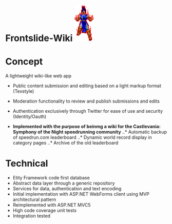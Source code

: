 # Frontslide-Wiki  ![SotnWiki](https://raw.githubusercontent.com/TalicZealot/Frontslide-Wiki/master/SotnWiki/SotnWiki.WebFormsClient/Content/richter.png "SotnWiki")


# Concept

A lightweight wiki-like web app

* Public content submission and editing based on a light markup format (Texstyle)
* Moderation functionality to review and publish submissions and edits
* Authentication exclusively through Twitter for ease of use and security (Identity/Oauth)

* **Implemented with the purpose of beinmg a wiki for the Castlevania: Symphony of the Night speedrunning community**
..* Automatic backup of speedrun.com leaderboard
..* Dynamic world record display in category pages
..* Archive of the old leaderboard

# Technical

* Etity Framework code first database
* Abstract data layer through a generic repository
* Services for data, authentication and text encoding
* Initial implementation with ASP.NET WebForms client using MVP architectural pattern
* Reimplemented with ASP.NET MVC5
* High code coverage unit tests
* Integration tested